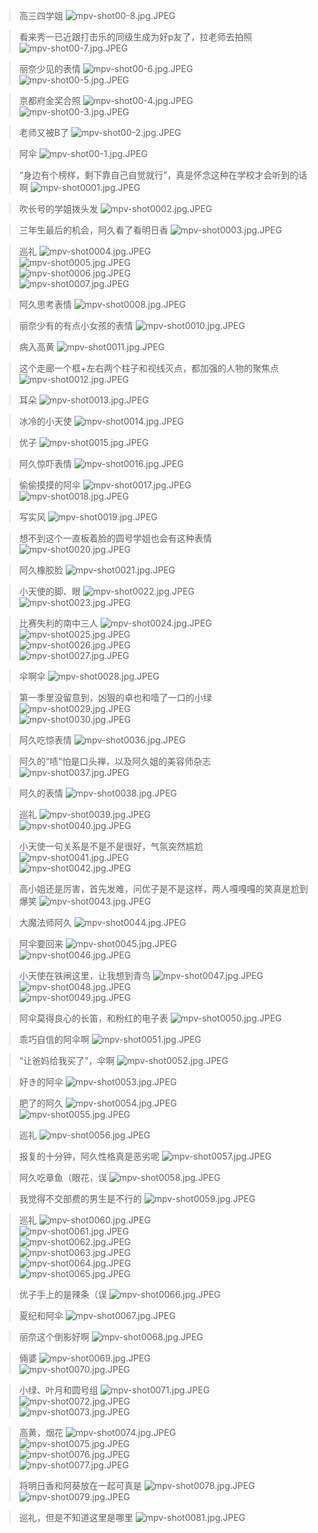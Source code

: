 > 高三四学姐
![mpv-shot00-8.jpg.JPEG](https://filebed.cellargalaxy.workers.dev/blog/spirit/響け！ユーフォニアム/S2/E01/20200912/mpv-shot00-8.jpg.JPEG)

> 看来秀一已近跟打击乐的同级生成为好p友了，拉老师去拍照
![mpv-shot00-7.jpg.JPEG](https://filebed.cellargalaxy.workers.dev/blog/spirit/響け！ユーフォニアム/S2/E01/20200912/mpv-shot00-7.jpg.JPEG)

> 丽奈少见的表情
![mpv-shot00-6.jpg.JPEG](https://filebed.cellargalaxy.workers.dev/blog/spirit/響け！ユーフォニアム/S2/E01/20200912/mpv-shot00-6.jpg.JPEG)  
![mpv-shot00-5.jpg.JPEG](https://filebed.cellargalaxy.workers.dev/blog/spirit/響け！ユーフォニアム/S2/E01/20200912/mpv-shot00-5.jpg.JPEG)

> 京都府金奖合照
![mpv-shot00-4.jpg.JPEG](https://filebed.cellargalaxy.workers.dev/blog/spirit/響け！ユーフォニアム/S2/E01/20200912/mpv-shot00-4.jpg.JPEG)  
![mpv-shot00-3.jpg.JPEG](https://filebed.cellargalaxy.workers.dev/blog/spirit/響け！ユーフォニアム/S2/E01/20200912/mpv-shot00-3.jpg.JPEG)

> 老师又被B了
![mpv-shot00-2.jpg.JPEG](https://filebed.cellargalaxy.workers.dev/blog/spirit/響け！ユーフォニアム/S2/E01/20200912/mpv-shot00-2.jpg.JPEG)

> 阿伞
![mpv-shot00-1.jpg.JPEG](https://filebed.cellargalaxy.workers.dev/blog/spirit/響け！ユーフォニアム/S2/E01/20200912/mpv-shot00-1.jpg.JPEG)

> “身边有个榜样，剩下靠自己自觉就行”，真是怀念这种在学校才会听到的话啊
![mpv-shot0001.jpg.JPEG](https://filebed.cellargalaxy.workers.dev/blog/spirit/響け！ユーフォニアム/S2/E01/20200912/mpv-shot0001.jpg.JPEG)

> 吹长号的学姐拨头发
![mpv-shot0002.jpg.JPEG](https://filebed.cellargalaxy.workers.dev/blog/spirit/響け！ユーフォニアム/S2/E01/20200912/mpv-shot0002.jpg.JPEG)

> 三年生最后的机会，阿久看了看明日香
![mpv-shot0003.jpg.JPEG](https://filebed.cellargalaxy.workers.dev/blog/spirit/響け！ユーフォニアム/S2/E01/20200912/mpv-shot0003.jpg.JPEG)

> 巡礼
![mpv-shot0004.jpg.JPEG](https://filebed.cellargalaxy.workers.dev/blog/spirit/響け！ユーフォニアム/S2/E01/20200912/mpv-shot0004.jpg.JPEG)  
![mpv-shot0005.jpg.JPEG](https://filebed.cellargalaxy.workers.dev/blog/spirit/響け！ユーフォニアム/S2/E01/20200912/mpv-shot0005.jpg.JPEG)  
![mpv-shot0006.jpg.JPEG](https://filebed.cellargalaxy.workers.dev/blog/spirit/響け！ユーフォニアム/S2/E01/20200912/mpv-shot0006.jpg.JPEG)  
![mpv-shot0007.jpg.JPEG](https://filebed.cellargalaxy.workers.dev/blog/spirit/響け！ユーフォニアム/S2/E01/20200912/mpv-shot0007.jpg.JPEG)  

> 阿久思考表情
![mpv-shot0008.jpg.JPEG](https://filebed.cellargalaxy.workers.dev/blog/spirit/響け！ユーフォニアム/S2/E01/20200912/mpv-shot0008.jpg.JPEG)

> 丽奈少有的有点小女孩的表情
![mpv-shot0010.jpg.JPEG](https://filebed.cellargalaxy.workers.dev/blog/spirit/響け！ユーフォニアム/S2/E01/20200912/mpv-shot0010.jpg.JPEG)

> 病入高黄
![mpv-shot0011.jpg.JPEG](https://filebed.cellargalaxy.workers.dev/blog/spirit/響け！ユーフォニアム/S2/E01/20200912/mpv-shot0011.jpg.JPEG)

> 这个走廊一个框+左右两个柱子和视线灭点，都加强的人物的聚焦点
![mpv-shot0012.jpg.JPEG](https://filebed.cellargalaxy.workers.dev/blog/spirit/響け！ユーフォニアム/S2/E01/20200912/mpv-shot0012.jpg.JPEG)

> 耳朵
![mpv-shot0013.jpg.JPEG](https://filebed.cellargalaxy.workers.dev/blog/spirit/響け！ユーフォニアム/S2/E01/20200912/mpv-shot0013.jpg.JPEG)

> 冰冷的小天使
![mpv-shot0014.jpg.JPEG](https://filebed.cellargalaxy.workers.dev/blog/spirit/響け！ユーフォニアム/S2/E01/20200912/mpv-shot0014.jpg.JPEG)

> 优子
![mpv-shot0015.jpg.JPEG](https://filebed.cellargalaxy.workers.dev/blog/spirit/響け！ユーフォニアム/S2/E01/20200912/mpv-shot0015.jpg.JPEG)

> 阿久惊吓表情
![mpv-shot0016.jpg.JPEG](https://filebed.cellargalaxy.workers.dev/blog/spirit/響け！ユーフォニアム/S2/E01/20200912/mpv-shot0016.jpg.JPEG)

> 偷偷摸摸的阿伞
![mpv-shot0017.jpg.JPEG](https://filebed.cellargalaxy.workers.dev/blog/spirit/響け！ユーフォニアム/S2/E01/20200912/mpv-shot0017.jpg.JPEG)  
![mpv-shot0018.jpg.JPEG](https://filebed.cellargalaxy.workers.dev/blog/spirit/響け！ユーフォニアム/S2/E01/20200912/mpv-shot0018.jpg.JPEG)  

> 写实风
![mpv-shot0019.jpg.JPEG](https://filebed.cellargalaxy.workers.dev/blog/spirit/響け！ユーフォニアム/S2/E01/20200912/mpv-shot0019.jpg.JPEG)

> 想不到这个一直板着脸的圆号学姐也会有这种表情
![mpv-shot0020.jpg.JPEG](https://filebed.cellargalaxy.workers.dev/blog/spirit/響け！ユーフォニアム/S2/E01/20200912/mpv-shot0020.jpg.JPEG)

> 阿久橡胶脸
![mpv-shot0021.jpg.JPEG](https://filebed.cellargalaxy.workers.dev/blog/spirit/響け！ユーフォニアム/S2/E01/20200912/mpv-shot0021.jpg.JPEG)

> 小天使的脚、眼
![mpv-shot0022.jpg.JPEG](https://filebed.cellargalaxy.workers.dev/blog/spirit/響け！ユーフォニアム/S2/E01/20200912/mpv-shot0022.jpg.JPEG)  
![mpv-shot0023.jpg.JPEG](https://filebed.cellargalaxy.workers.dev/blog/spirit/響け！ユーフォニアム/S2/E01/20200912/mpv-shot0023.jpg.JPEG)  

> 比赛失利的南中三人
![mpv-shot0024.jpg.JPEG](https://filebed.cellargalaxy.workers.dev/blog/spirit/響け！ユーフォニアム/S2/E01/20200912/mpv-shot0024.jpg.JPEG)  
![mpv-shot0025.jpg.JPEG](https://filebed.cellargalaxy.workers.dev/blog/spirit/響け！ユーフォニアム/S2/E01/20200912/mpv-shot0025.jpg.JPEG)  
![mpv-shot0026.jpg.JPEG](https://filebed.cellargalaxy.workers.dev/blog/spirit/響け！ユーフォニアム/S2/E01/20200912/mpv-shot0026.jpg.JPEG)  
![mpv-shot0027.jpg.JPEG](https://filebed.cellargalaxy.workers.dev/blog/spirit/響け！ユーフォニアム/S2/E01/20200912/mpv-shot0027.jpg.JPEG)  

> 伞啊伞
![mpv-shot0028.jpg.JPEG](https://filebed.cellargalaxy.workers.dev/blog/spirit/響け！ユーフォニアム/S2/E01/20200912/mpv-shot0028.jpg.JPEG)

> 第一季里没留意到，凶狠的卓也和噎了一口的小绿
![mpv-shot0029.jpg.JPEG](https://filebed.cellargalaxy.workers.dev/blog/spirit/響け！ユーフォニアム/S2/E01/20200912/mpv-shot0029.jpg.JPEG)  
![mpv-shot0030.jpg.JPEG](https://filebed.cellargalaxy.workers.dev/blog/spirit/響け！ユーフォニアム/S2/E01/20200912/mpv-shot0030.jpg.JPEG)  

> 阿久吃惊表情
![mpv-shot0036.jpg.JPEG](https://filebed.cellargalaxy.workers.dev/blog/spirit/響け！ユーフォニアム/S2/E01/20200912/mpv-shot0036.jpg.JPEG)

> 阿久的“啧”怕是口头禅，以及阿久姐的美容师杂志
![mpv-shot0037.jpg.JPEG](https://filebed.cellargalaxy.workers.dev/blog/spirit/響け！ユーフォニアム/S2/E01/20200912/mpv-shot0037.jpg.JPEG)  

> 阿久的表情
![mpv-shot0038.jpg.JPEG](https://filebed.cellargalaxy.workers.dev/blog/spirit/響け！ユーフォニアム/S2/E01/20200912/mpv-shot0038.jpg.JPEG)

> 巡礼
![mpv-shot0039.jpg.JPEG](https://filebed.cellargalaxy.workers.dev/blog/spirit/響け！ユーフォニアム/S2/E01/20200912/mpv-shot0039.jpg.JPEG)  
![mpv-shot0040.jpg.JPEG](https://filebed.cellargalaxy.workers.dev/blog/spirit/響け！ユーフォニアム/S2/E01/20200912/mpv-shot0040.jpg.JPEG)  

> 小天使一句关系是不是不是很好，气氛突然尴尬
![mpv-shot0041.jpg.JPEG](https://filebed.cellargalaxy.workers.dev/blog/spirit/響け！ユーフォニアム/S2/E01/20200912/mpv-shot0041.jpg.JPEG)  
![mpv-shot0042.jpg.JPEG](https://filebed.cellargalaxy.workers.dev/blog/spirit/響け！ユーフォニアム/S2/E01/20200912/mpv-shot0042.jpg.JPEG)  

> 高小姐还是厉害，首先发难，问优子是不是这样，两人嘎嘎嘎的笑真是尬到爆笑
![mpv-shot0043.jpg.JPEG](https://filebed.cellargalaxy.workers.dev/blog/spirit/響け！ユーフォニアム/S2/E01/20200912/mpv-shot0043.jpg.JPEG)

> 大魔法师阿久
![mpv-shot0044.jpg.JPEG](https://filebed.cellargalaxy.workers.dev/blog/spirit/響け！ユーフォニアム/S2/E01/20200912/mpv-shot0044.jpg.JPEG)

> 阿伞要回来
![mpv-shot0045.jpg.JPEG](https://filebed.cellargalaxy.workers.dev/blog/spirit/響け！ユーフォニアム/S2/E01/20200912/mpv-shot0045.jpg.JPEG)  
![mpv-shot0046.jpg.JPEG](https://filebed.cellargalaxy.workers.dev/blog/spirit/響け！ユーフォニアム/S2/E01/20200912/mpv-shot0046.jpg.JPEG)  

> 小天使在铁闸这里，让我想到青鸟
![mpv-shot0047.jpg.JPEG](https://filebed.cellargalaxy.workers.dev/blog/spirit/響け！ユーフォニアム/S2/E01/20200912/mpv-shot0047.jpg.JPEG)  
![mpv-shot0048.jpg.JPEG](https://filebed.cellargalaxy.workers.dev/blog/spirit/響け！ユーフォニアム/S2/E01/20200912/mpv-shot0048.jpg.JPEG)  
![mpv-shot0049.jpg.JPEG](https://filebed.cellargalaxy.workers.dev/blog/spirit/響け！ユーフォニアム/S2/E01/20200912/mpv-shot0049.jpg.JPEG)  

> 阿伞莫得良心的长笛，和粉红的电子表
![mpv-shot0050.jpg.JPEG](https://filebed.cellargalaxy.workers.dev/blog/spirit/響け！ユーフォニアム/S2/E01/20200912/mpv-shot0050.jpg.JPEG)

> 乖巧自信的阿伞啊
![mpv-shot0051.jpg.JPEG](https://filebed.cellargalaxy.workers.dev/blog/spirit/響け！ユーフォニアム/S2/E01/20200912/mpv-shot0051.jpg.JPEG)

> “让爸妈给我买了”，伞啊
![mpv-shot0052.jpg.JPEG](https://filebed.cellargalaxy.workers.dev/blog/spirit/響け！ユーフォニアム/S2/E01/20200912/mpv-shot0052.jpg.JPEG)

> 好き的阿伞
![mpv-shot0053.jpg.JPEG](https://filebed.cellargalaxy.workers.dev/blog/spirit/響け！ユーフォニアム/S2/E01/20200912/mpv-shot0053.jpg.JPEG)

> 肥了的阿久
![mpv-shot0054.jpg.JPEG](https://filebed.cellargalaxy.workers.dev/blog/spirit/響け！ユーフォニアム/S2/E01/20200912/mpv-shot0054.jpg.JPEG)  
![mpv-shot0055.jpg.JPEG](https://filebed.cellargalaxy.workers.dev/blog/spirit/響け！ユーフォニアム/S2/E01/20200912/mpv-shot0055.jpg.JPEG)  

> 巡礼
![mpv-shot0056.jpg.JPEG](https://filebed.cellargalaxy.workers.dev/blog/spirit/響け！ユーフォニアム/S2/E01/20200912/mpv-shot0056.jpg.JPEG)

> 报复的十分钟，阿久性格真是恶劣呢
![mpv-shot0057.jpg.JPEG](https://filebed.cellargalaxy.workers.dev/blog/spirit/響け！ユーフォニアム/S2/E01/20200912/mpv-shot0057.jpg.JPEG)

> 阿久吃章鱼（眼花，误
![mpv-shot0058.jpg.JPEG](https://filebed.cellargalaxy.workers.dev/blog/spirit/響け！ユーフォニアム/S2/E01/20200912/mpv-shot0058.jpg.JPEG)  

> 我觉得不交部费的男生是不行的
![mpv-shot0059.jpg.JPEG](https://filebed.cellargalaxy.workers.dev/blog/spirit/響け！ユーフォニアム/S2/E01/20200912/mpv-shot0059.jpg.JPEG)

> 巡礼
![mpv-shot0060.jpg.JPEG](https://filebed.cellargalaxy.workers.dev/blog/spirit/響け！ユーフォニアム/S2/E01/20200912/mpv-shot0060.jpg.JPEG)  
![mpv-shot0061.jpg.JPEG](https://filebed.cellargalaxy.workers.dev/blog/spirit/響け！ユーフォニアム/S2/E01/20200912/mpv-shot0061.jpg.JPEG)  
![mpv-shot0062.jpg.JPEG](https://filebed.cellargalaxy.workers.dev/blog/spirit/響け！ユーフォニアム/S2/E01/20200912/mpv-shot0062.jpg.JPEG)  
![mpv-shot0063.jpg.JPEG](https://filebed.cellargalaxy.workers.dev/blog/spirit/響け！ユーフォニアム/S2/E01/20200912/mpv-shot0063.jpg.JPEG)  
![mpv-shot0064.jpg.JPEG](https://filebed.cellargalaxy.workers.dev/blog/spirit/響け！ユーフォニアム/S2/E01/20200912/mpv-shot0064.jpg.JPEG)  
![mpv-shot0065.jpg.JPEG](https://filebed.cellargalaxy.workers.dev/blog/spirit/響け！ユーフォニアム/S2/E01/20200912/mpv-shot0065.jpg.JPEG)  

> 优子手上的是辣条（误
![mpv-shot0066.jpg.JPEG](https://filebed.cellargalaxy.workers.dev/blog/spirit/響け！ユーフォニアム/S2/E01/20200912/mpv-shot0066.jpg.JPEG)

> 夏纪和阿伞
![mpv-shot0067.jpg.JPEG](https://filebed.cellargalaxy.workers.dev/blog/spirit/響け！ユーフォニアム/S2/E01/20200912/mpv-shot0067.jpg.JPEG)

> 丽奈这个倒影好啊
![mpv-shot0068.jpg.JPEG](https://filebed.cellargalaxy.workers.dev/blog/spirit/響け！ユーフォニアム/S2/E01/20200912/mpv-shot0068.jpg.JPEG)

> 倆婆
![mpv-shot0069.jpg.JPEG](https://filebed.cellargalaxy.workers.dev/blog/spirit/響け！ユーフォニアム/S2/E01/20200912/mpv-shot0069.jpg.JPEG)  
![mpv-shot0070.jpg.JPEG](https://filebed.cellargalaxy.workers.dev/blog/spirit/響け！ユーフォニアム/S2/E01/20200912/mpv-shot0070.jpg.JPEG)  

> 小绿、叶月和圆号组
![mpv-shot0071.jpg.JPEG](https://filebed.cellargalaxy.workers.dev/blog/spirit/響け！ユーフォニアム/S2/E01/20200912/mpv-shot0071.jpg.JPEG)  
![mpv-shot0072.jpg.JPEG](https://filebed.cellargalaxy.workers.dev/blog/spirit/響け！ユーフォニアム/S2/E01/20200912/mpv-shot0072.jpg.JPEG)  
![mpv-shot0073.jpg.JPEG](https://filebed.cellargalaxy.workers.dev/blog/spirit/響け！ユーフォニアム/S2/E01/20200912/mpv-shot0073.jpg.JPEG)

> 高黄，烟花
![mpv-shot0074.jpg.JPEG](https://filebed.cellargalaxy.workers.dev/blog/spirit/響け！ユーフォニアム/S2/E01/20200912/mpv-shot0074.jpg.JPEG)  
![mpv-shot0075.jpg.JPEG](https://filebed.cellargalaxy.workers.dev/blog/spirit/響け！ユーフォニアム/S2/E01/20200912/mpv-shot0075.jpg.JPEG)  
![mpv-shot0076.jpg.JPEG](https://filebed.cellargalaxy.workers.dev/blog/spirit/響け！ユーフォニアム/S2/E01/20200912/mpv-shot0076.jpg.JPEG)  
![mpv-shot0077.jpg.JPEG](https://filebed.cellargalaxy.workers.dev/blog/spirit/響け！ユーフォニアム/S2/E01/20200912/mpv-shot0077.jpg.JPEG)  

> 将明日香和阿葵放在一起可真是
![mpv-shot0078.jpg.JPEG](https://filebed.cellargalaxy.workers.dev/blog/spirit/響け！ユーフォニアム/S2/E01/20200912/mpv-shot0078.jpg.JPEG)  
![mpv-shot0079.jpg.JPEG](https://filebed.cellargalaxy.workers.dev/blog/spirit/響け！ユーフォニアム/S2/E01/20200912/mpv-shot0079.jpg.JPEG)  

> 巡礼，但是不知道这里是哪里
![mpv-shot0081.jpg.JPEG](https://filebed.cellargalaxy.workers.dev/blog/spirit/響け！ユーフォニアム/S2/E01/20200912/mpv-shot0081.jpg.JPEG)